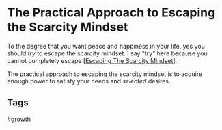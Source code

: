 # The Practical Approach to Escaping the Scarcity Mindset

To the degree that you want peace and happiness in your life, yes you should *try* to escape the scarcity mindset. I say "try" here because you cannot completely escape [[Escaping The Scarcity Mindset](../202308041621/README.md)].  

The practical approach to escaping the scarcity mindset is to acquire enough power to satisfy your needs and *selected* desires.  

## Tags
#growth
